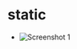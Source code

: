 # static

* ![Screenshot 1](https://user-images.githubusercontent.com/4149567/87359479-809a0880-c52d-11ea-9ab4-2d66f19472e1.jpg)


